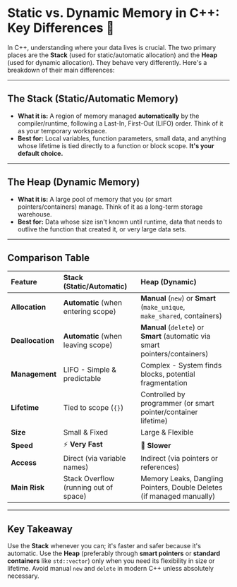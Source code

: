 # Static vs. Dynamic Memory in C++: Key Differences 🧠

In C++, understanding where your data lives is crucial. The two primary places are the **Stack** (used for static/automatic allocation) and the **Heap** (used for dynamic allocation). They behave very differently. Here's a breakdown of their main differences:

---

## The Stack (Static/Automatic Memory)

* **What it is:** A region of memory managed **automatically** by the compiler/runtime, following a Last-In, First-Out (LIFO) order. Think of it as your temporary workspace.
* **Best for:** Local variables, function parameters, small data, and anything whose lifetime is tied directly to a function or block scope. **It's your default choice.**

---

## The Heap (Dynamic Memory)

* **What it is:** A large pool of memory that you (or smart pointers/containers) manage. Think of it as a long-term storage warehouse.
* **Best for:** Data whose size isn't known until runtime, data that needs to outlive the function that created it, or very large data sets.

---

## Comparison Table

| Feature | Stack (Static/Automatic) | Heap (Dynamic) |
| :--- | :--- | :--- |
| **Allocation** | **Automatic** (when entering scope) | **Manual** (`new`) or **Smart** (`make_unique`, `make_shared`, containers) |
| **Deallocation** | **Automatic** (when leaving scope) | **Manual** (`delete`) or **Smart** (automatic via smart pointers/containers) |
| **Management** | LIFO - Simple & predictable | Complex - System finds blocks, potential fragmentation |
| **Lifetime** | Tied to scope (`{}`) | Controlled by programmer (or smart pointer/container lifetime) |
| **Size** | Small & Fixed | Large & Flexible |
| **Speed** | ⚡ **Very Fast** | 🐢 **Slower** |
| **Access** | Direct (via variable names) | Indirect (via pointers or references) |
| **Main Risk** | Stack Overflow (running out of space) | Memory Leaks, Dangling Pointers, Double Deletes (if managed manually) |

---

## Key Takeaway

Use the **Stack** whenever you can; it's faster and safer because it's automatic. Use the **Heap** (preferably through **smart pointers** or **standard containers** like `std::vector`) only when you need its flexibility in size or lifetime. Avoid manual `new` and `delete` in modern C++ unless absolutely necessary.